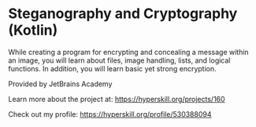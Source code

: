 # Steganography and Cryptography (Kotlin)

While creating a program for encrypting and concealing a message within an image, you will learn about files, image handling, lists, and logical functions. In addition, you will learn basic yet strong encryption.

Provided by JetBrains Academy

Learn more about the project at:
https://hyperskill.org/projects/160

Check out my profile: https://hyperskill.org/profile/530388094
